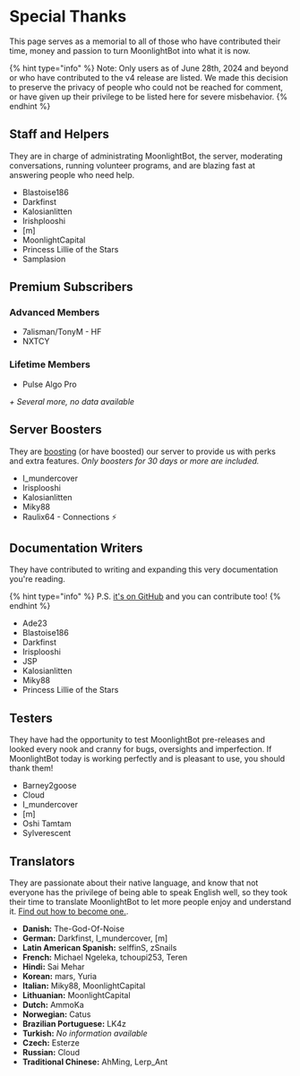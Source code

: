 # Special Thanks

This page serves as a memorial to all of those who have contributed their time, money and passion to turn MoonlightBot into what it is now.

{% hint type="info" %}
Note: Only users as of June 28th, 2024 and beyond or who have contributed to the v4 release are listed. We made this decision to preserve the privacy of people who could not be reached for comment, or have given up their privilege to be listed here for severe misbehavior.
{% endhint %}

## Staff and Helpers

They are in charge of administrating MoonlightBot, the server, moderating conversations, running volunteer programs, and are blazing fast at answering people who need help.

* Blastoise186
* Darkfinst
* Kalosianlitten
* Irishplooshi
* [m]
* MoonlightCapital
* Princess Lillie of the Stars
* Samplasion

## Premium Subscribers

### Advanced Members

* 7alisman/TonyM - HF
* NXTCY

### Lifetime Members

* Pulse Algo Pro

*+ Several more, no data available*

## Server Boosters

They are [boosting](https://support.discord.com/hc/en-us/articles/360028038352-Server-Boosting-FAQ) (or have boosted) our server to provide us with perks and extra features. *Only boosters for 30 days or more are included.*

* I_mundercover
* Irisplooshi
* Kalosianlitten
* Miky88
* Raulix64 - Connections ⚡️

## Documentation Writers

They have contributed to writing and expanding this very documentation you're reading. 

{% hint type="info" %}
P.S. [it's on GitHub](https://github.com/MoonlightCapital/MoonlightBot-docs/) and you can contribute too!
{% endhint %}

* Ade23
* Blastoise186
* Darkfinst
* Irisplooshi
* JSP
* Kalosianlitten
* Miky88
* Princess Lillie of the Stars

## Testers

They have had the opportunity to test MoonlightBot pre-releases and looked every nook and cranny for bugs, oversights and imperfection. If MoonlightBot today is working perfectly and is pleasant to use, you should thank them!

* Barney2goose
* Cloud
* I_mundercover
* [m]
* Oshi Tamtam
* Sylverescent

## Translators

They are passionate about their native language, and know that not everyone has the privilege of being able to speak English well, so they took their time to translate MoonlightBot to let more people enjoy and understand it. [Find out how to become one.](volunteering.md#translator).

* **Danish:** The-God-Of-Noise
* **German:** Darkfinst, I_mundercover, [m]
* **Latin American Spanish:** selffinS, zSnails
* **French:** Michael Ngeleka, tchoupi253, Teren
* **Hindi:** Sai Mehar
* **Korean:** mars, Yuria
* **Italian:** Miky88, MoonlightCapital
* **Lithuanian:** MoonlightCapital
* **Dutch:** AmmoKa
* **Norwegian:** Catus
* **Brazilian Portuguese:** LK4z
* **Turkish:** *No information available*
* **Czech:** Esterze
* **Russian:** Cloud
* **Traditional Chinese:** AhMing, Lerp_Ant
